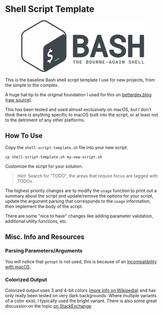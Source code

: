 # Shell Script Template

<p align="center">
<img width="400" alt="Bash" src="images/bash-full.png"/>
</p>

This is the baseline Bash shell script template I use for new projects, from the simple to the complex.

A huge hat tip to the original foundation I used for this on [betterdev.blog](https://betterdev.blog/minimal-safe-bash-script-template/)
([raw source](https://gist.github.com/m-radzikowski/53e0b39e9a59a1518990e76c2bff8038)).

This has been tested and used almost exclusively on macOS, but I don't _think_ there is anything specific to macOS built into the script,
or at least not to the detriment of any other platforms.

## How To Use

Copy the `shell-script-template.sh` file into your new script:

```
cp shell-script-template.sh my-new-script.sh
```

Customize the script for your solution.

> Hint: Search for "TODO", the areas that require focus are tagged with TODOs.

The highest priority changes are to modify the `usage` function to print out a summary about the script and update/remove the options
for your script, update the argument parsing that corresponds to the `usage` information, then implement the body of the script.

There are some "nice to have" changes like adding parameter validation, additional utility functions, etc.

## Misc. Info and Resources

### Parsing Parameters/Arguments

You will notice that `getopt` is not used, this is because of an [incompatibility with macOS](https://stackoverflow.com/a/11778003).

### Colorized Output

Colorized output uses 3 and 4-bit colors ([more info on Wikipedia](https://en.wikipedia.org/wiki/ANSI_escape_code#3-bit_and_4-bit)) and has
only really been tested on very dark backgrounds. Where multiple variants of a color exist, I typically used the bright variant.
There is also some great discussion on the topic [on StackExchange](https://unix.stackexchange.com/a/438357).
